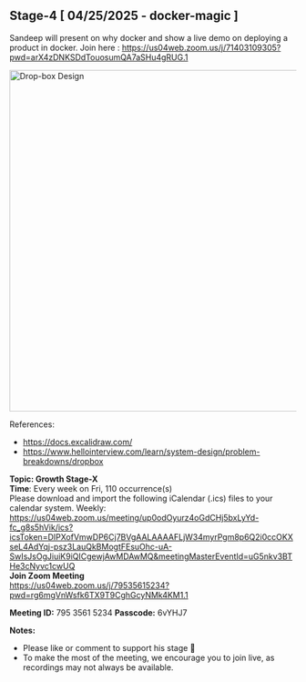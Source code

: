 ## Stage-4 [ 04/25/2025 - docker-magic ]

Sandeep will present on why docker and show a live demo on deploying a product in docker.
Join here : https://us04web.zoom.us/j/71403109305?pwd=arX4zDNKSDdTouosumQA7aSHu4gRUG.1


<img width="600" alt="Drop-box Design" src="https://github.com/user-attachments/assets/4c8795ba-6a06-48da-9a36-af5f2e596604" />

References:
* https://docs.excalidraw.com/
* https://www.hellointerview.com/learn/system-design/problem-breakdowns/dropbox

**Topic: Growth Stage-X**  
**Time**: Every week on Fri, 110 occurrence(s)  
Please download and import the following iCalendar (.ics) files to your calendar system.
Weekly: https://us04web.zoom.us/meeting/up0odOyurz4oGdCHj5bxLyYd-fc_g8s5hVik/ics?icsToken=DIPXofVmwDP6Cj7BVgAALAAAAFLjW34myrPgm8p6Q2i0ccOKXseL4AdYqj-psz3LauQkBMogtFEsuOhc-uA-SwIsJsOgJiuiK9iQICgewjAwMDAwMQ&meetingMasterEventId=uG5nkv3BTHe3cNyvc1cwUQ  
**Join Zoom Meeting**  
https://us04web.zoom.us/j/79535615234?pwd=rg6mgVnWsfk6TX9T9CghGcyNMk4KM1.1  

**Meeting ID:** 795 3561 5234
**Passcode:** 6vYHJ7

**Notes:**
- Please like or comment to support his stage 🚀
- To make the most of the meeting, we encourage you to join live, as recordings may not always be available.

